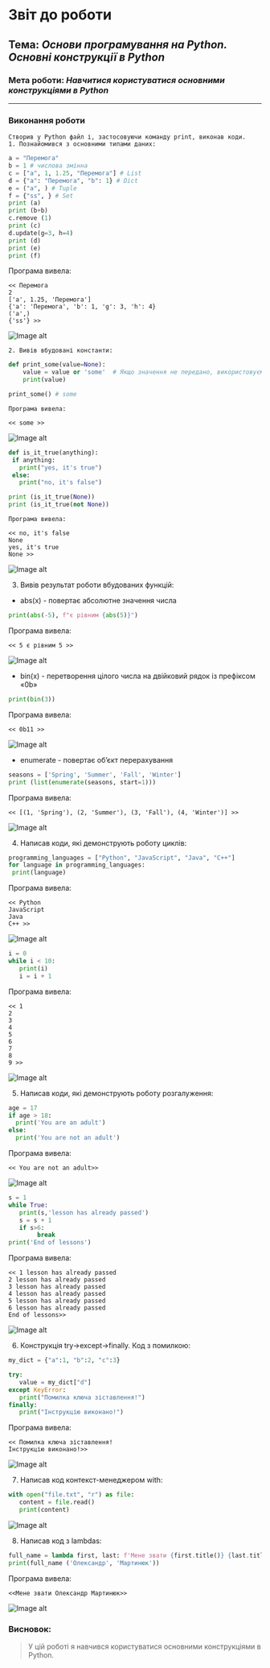 # Звіт до роботи
## Тема: _Основи програмування на Python. Основні конструкції в Python_
### Мета роботи: _Навчитися користуватися основними конструкціями в Python_
---
### Виконання роботи
    Створив у Python файл і, застосовуючи команду print, виконав коди.
    1. Познайомився з основними типами даних:
```python
a = "Перемога"
b = 1 # числова змінна
c = ["a", 1, 1.25, "Перемога"] # List
d = {"a": "Перемога", "b": 1} # Dict
e = ("a", ) # Tuple
f = {"ss", } # Set
print (a)
print (b+b)
c.remove (1)
print (c)
d.update(g=3, h=4)
print (d)
print (e)
print (f)
```
   Програма вивела:
```text
<< Перемога
2
['a', 1.25, 'Перемога']
{'a': 'Перемога', 'b': 1, 'g': 3, 'h': 4}
('a',)
{'ss'} >>
```
![Image alt](https://github.com/OLexandr-Martyniuk/OLexandr-Martyniuk/raw/main/2_lab/screenshots/1.png)

    2. Вивів вбудовані константи:
```python
def print_some(value=None):
    value = value or 'some'  # Якщо значення не передано, використовуємо some.
    print(value)

print_some() # some
```
    Програма вивела:
```text
<< some >>
```
![Image alt](https://github.com/OLexandr-Martyniuk/OLexandr-Martyniuk/raw/main/2_lab/screenshots/2.png)

```python
def is_it_true(anything):
 if anything:
   print("yes, it's true")
 else:
   print("no, it's false")

print (is_it_true(None))
print (is_it_true(not None))
```
    Програма вивела:
```text
<< no, it's false
None
yes, it's true     
None >>
```
![Image alt](https://github.com/OLexandr-Martyniuk/OLexandr-Martyniuk/raw/main/2_lab/screenshots/3.png)

   3. Вивів результат роботи вбудованих функцій:
   - abs(x) - повертає абсолютне значення числа
  ```python
print(abs(-5), f"є рівним {abs(5)}")
```
   Програма вивела:
```text
<< 5 є рівним 5 >>
```
![Image alt](https://github.com/OLexandr-Martyniuk/OLexandr-Martyniuk/raw/main/2_lab/screenshots/4.png)

  - bin(x) - перетворення цілого числа на двійковий рядок із префіксом «0b»
  ```python
print(bin(3))
```
   Програма вивела:
```text
<< 0b11 >>
```
![Image alt](https://github.com/OLexandr-Martyniuk/OLexandr-Martyniuk/raw/main/2_lab/screenshots/5.png)

 - enumerate - повертає об’єкт перерахування
  ```python
seasons = ['Spring', 'Summer', 'Fall', 'Winter']
print (list(enumerate(seasons, start=1)))
```
   Програма вивела:
```text
<< [(1, 'Spring'), (2, 'Summer'), (3, 'Fall'), (4, 'Winter')] >>
```
![Image alt](https://github.com/OLexandr-Martyniuk/OLexandr-Martyniuk/raw/main/2_lab/screenshots/6.png)

 4.  Напиcав коди, які демонструють роботу циклів:
 ```python
programming_languages = ["Python", "JavaScript", "Java", "C++"]
for language in programming_languages:
  print(language)
```
   Програма вивела:
```text
<< Python
JavaScript
Java
C++ >>
```
![Image alt](https://github.com/OLexandr-Martyniuk/OLexandr-Martyniuk/raw/main/2_lab/screenshots/7.png)

 ```python
i = 0
while i < 10:
    print(i)
    i = i + 1
```
  Програма вивела:
```text
<< 1
2
3
4
5
6
7
8
9 >>
```
![Image alt](https://github.com/OLexandr-Martyniuk/OLexandr-Martyniuk/raw/main/2_lab/screenshots/8.png)

 5.  Напиcав коди, які демонструють роботу розгалуження:
 ```python
age = 17
if age > 18:
   print('You are an adult')
else:
   print('You are not an adult')
```
   Програма вивела:
```text
<< You are not an adult>>
```
![Image alt](https://github.com/OLexandr-Martyniuk/OLexandr-Martyniuk/raw/main/2_lab/screenshots/9.png)

 ```python
s = 1
while True:
    print(s,'lesson has already passed')
    s = s + 1
    if s>6:
         break
print('End of lessons')
```
   Програма вивела:
```text
<< 1 lesson has already passed
2 lesson has already passed
3 lesson has already passed
4 lesson has already passed
5 lesson has already passed
6 lesson has already passed
End of lessons>>
```
![Image alt](https://github.com/OLexandr-Martyniuk/OLexandr-Martyniuk/raw/main/2_lab/screenshots/10.png)

 6.  Конструкція try->except->finally. Код з помилкою:
 ```python
my_dict = {"a":1, "b":2, "c":3}
 
try:
    value = my_dict["d"]
except KeyError:
    print("Помилка ключа зіставлення!")
finally:
    print("Інструкцію виконано!")
```
   Програма вивела:
```text
<< Помилка ключа зіставлення!
Інструкцію виконано!>>
```
![Image alt](https://github.com/OLexandr-Martyniuk/OLexandr-Martyniuk/raw/main/2_lab/screenshots/11.png)

 7.  Написав код контекст-мeнеджером with:
 ```python
with open("file.txt", "r") as file:
    content = file.read()
    print(content)
```
![Image alt](https://github.com/OLexandr-Martyniuk/OLexandr-Martyniuk/raw/main/2_lab/screenshots/12.png)
  
 8.  Написав код з lambdas:
 ```python
full_name = lambda first, last: f'Мене звати {first.title()} {last.title()}'
print(full_name ('Олександр', 'Мартинюк'))
```
   Програма вивела:
```text
<<Мене звати Олександр Мартинюк>>
```
![Image alt](https://github.com/OLexandr-Martyniuk/OLexandr-Martyniuk/raw/main/2_lab/screenshots/13.png)

### Висновок: 
> У цій роботі я навчився користуватися основними конструкціями в Python.

